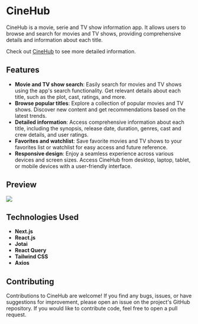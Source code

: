 # CineHub

CineHub is a movie, serie and TV show information app. It allows users to browse and search for movies and TV shows, providing comprehensive details and information about each title.

Check out [CineHub](https://cinehub-database.vercel.app/) to see more detailed information.

## Features

- **Movie and TV show search**: Easily search for movies and TV shows using the app's search functionality. Get relevant details about each title, such as the plot, cast, ratings, and more.
- **Browse popular titles**: Explore a collection of popular movies and TV shows. Discover new content and get recommendations based on the latest trends.
- **Detailed information**: Access comprehensive information about each title, including the synopsis, release date, duration, genres, cast and crew details, and user ratings.
- **Favorites and watchlist**: Save favorite movies and TV shows to your favorites list or watchlist for easy access and future reference.
- **Responsive design**: Enjoy a seamless experience across various devices and screen sizes. Access CineHub from desktop, laptop, tablet, or mobile devices with a user-friendly interface.

## Preview

![](https://github.com/guilhermevialle/CineHub/blob/main/preview/cinehub_preview.gif)

## Technologies Used

- **Next.js**
- **React.js**
- **Jotai**
- **React Query**
- **Tailwind CSS**
- **Axios**

## Contributing

Contributions to CineHub are welcome! If you find any bugs, issues, or have suggestions for improvement, please open an issue on the project's GitHub repository. If you would like to contribute code, feel free to open a pull request.
